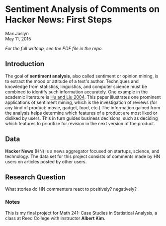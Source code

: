 # Sentiment Analysis of Comments on Hacker News: First Steps
Max Joslyn  
May 11, 2015

*For the full writeup, see the PDF file in the repo.*

## Introduction

The goal of **sentiment analysis**, also called sentiment or opinion mining, is to extract the mood or attitude of a text's author. Techniques and knowledge from statistics, linguistics, and computer science must be combined to identify such information accurately. One example in the academic literature is [Hu and Liu 2004](http://www.cs.uic.edu/~liub/publications/kdd04-revSummary.pdf). This paper illustrates one prominent applications of sentiment mining, which is the investigation of reviews (for any kind of product: movie, gadget, food, etc.) The information gained from the analysis helps determine which features of a product are most liked or disliked by users. This in turn guides business decisions, such as deciding which features to prioritize for revision in the next version of the product.

## Data

**Hacker News** (HN) is a news aggregator focused on startups, science, and technology. The data set for this project consists of comments made by HN users on articles posted by other users.

## Research Question

What stories do HN commenters react to positively? negatively?

### Notes

This is my final project for Math 241: Case Studies in Statistical Analysis, a class at Reed College with instructor **Albert Kim**.
